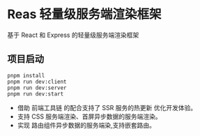 # Reas 轻量级服务端渲染框架

基于 React 和 Express 的轻量级服务端渲染框架

## 项目启动

```
pnpm install
pnpm run dev:client
pnpm run dev:server
pnpm run dev:start
```

* 借助 前端工具链 的配合支持了 SSR 服务的热更新 优化开发体验。
* 支持 CSS 服务端渲染、首屏异步数据的服务端渲染。
* 实现 路由组件异步数据的服务端染,支持嵌套路由。